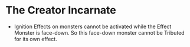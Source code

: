 # The Creator Incarnate

*   Ignition Effects on monsters cannot be activated while the Effect Monster is face-down. So this face-down monster cannot be Tributed for its own effect.
